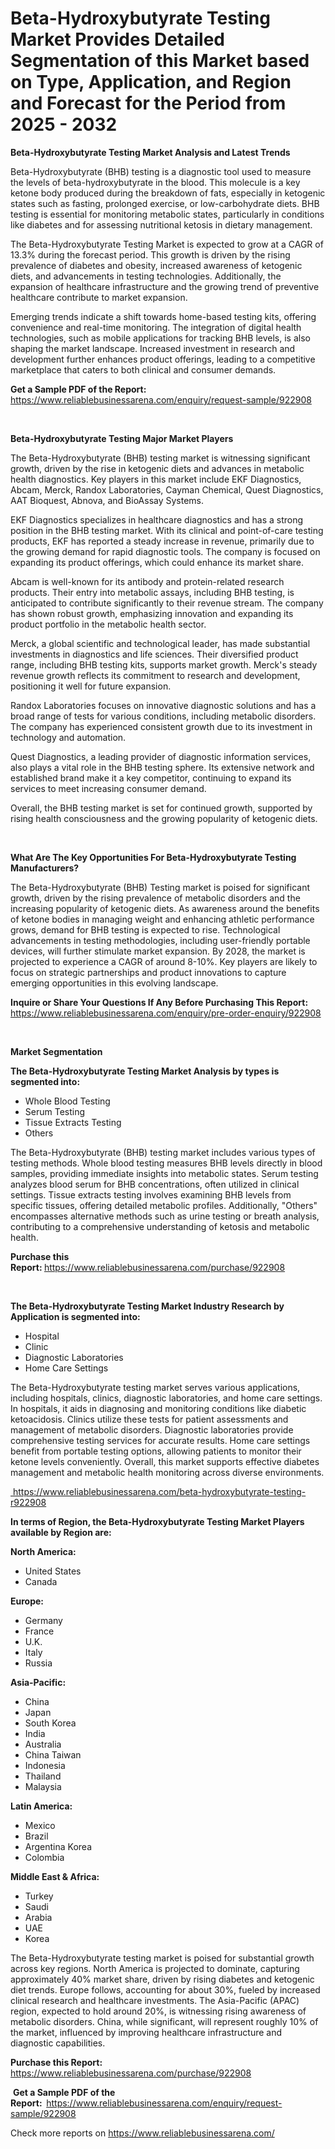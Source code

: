 <p><h1>Beta-Hydroxybutyrate Testing Market Provides Detailed Segmentation of this Market based on Type, Application, and Region and Forecast for the Period from 2025 - 2032</h1></p><p><strong>Beta-Hydroxybutyrate Testing Market Analysis and Latest Trends</strong></p>
<p><p>Beta-Hydroxybutyrate (BHB) testing is a diagnostic tool used to measure the levels of beta-hydroxybutyrate in the blood. This molecule is a key ketone body produced during the breakdown of fats, especially in ketogenic states such as fasting, prolonged exercise, or low-carbohydrate diets. BHB testing is essential for monitoring metabolic states, particularly in conditions like diabetes and for assessing nutritional ketosis in dietary management.</p><p>The Beta-Hydroxybutyrate Testing Market is expected to grow at a CAGR of 13.3% during the forecast period. This growth is driven by the rising prevalence of diabetes and obesity, increased awareness of ketogenic diets, and advancements in testing technologies. Additionally, the expansion of healthcare infrastructure and the growing trend of preventive healthcare contribute to market expansion. </p><p>Emerging trends indicate a shift towards home-based testing kits, offering convenience and real-time monitoring. The integration of digital health technologies, such as mobile applications for tracking BHB levels, is also shaping the market landscape. Increased investment in research and development further enhances product offerings, leading to a competitive marketplace that caters to both clinical and consumer demands.</p></p>
<p><strong>Get a Sample PDF of the Report:&nbsp;</strong> <a href="https://www.reliablebusinessarena.com/enquiry/request-sample/922908?utm_campaign=2004&utm_medium=2&utm_source=Github&utm_content=ia&utm_term=03032025&utm_id=beta-hydroxybutyrate-testing">https://www.reliablebusinessarena.com/enquiry/request-sample/922908</a></p>
<p>&nbsp;</p>
<p><strong>Beta-Hydroxybutyrate Testing Major Market Players</strong></p>
<p><p>The Beta-Hydroxybutyrate (BHB) testing market is witnessing significant growth, driven by the rise in ketogenic diets and advances in metabolic health diagnostics. Key players in this market include EKF Diagnostics, Abcam, Merck, Randox Laboratories, Cayman Chemical, Quest Diagnostics, AAT Bioquest, Abnova, and BioAssay Systems.</p><p>EKF Diagnostics specializes in healthcare diagnostics and has a strong position in the BHB testing market. With its clinical and point-of-care testing products, EKF has reported a steady increase in revenue, primarily due to the growing demand for rapid diagnostic tools. The company is focused on expanding its product offerings, which could enhance its market share.</p><p>Abcam is well-known for its antibody and protein-related research products. Their entry into metabolic assays, including BHB testing, is anticipated to contribute significantly to their revenue stream. The company has shown robust growth, emphasizing innovation and expanding its product portfolio in the metabolic health sector.</p><p>Merck, a global scientific and technological leader, has made substantial investments in diagnostics and life sciences. Their diversified product range, including BHB testing kits, supports market growth. Merck's steady revenue growth reflects its commitment to research and development, positioning it well for future expansion.</p><p>Randox Laboratories focuses on innovative diagnostic solutions and has a broad range of tests for various conditions, including metabolic disorders. The company has experienced consistent growth due to its investment in technology and automation. </p><p>Quest Diagnostics, a leading provider of diagnostic information services, also plays a vital role in the BHB testing sphere. Its extensive network and established brand make it a key competitor, continuing to expand its services to meet increasing consumer demand.</p><p>Overall, the BHB testing market is set for continued growth, supported by rising health consciousness and the growing popularity of ketogenic diets.</p></p>
<p>&nbsp;</p>
<p><strong>What Are The Key Opportunities For Beta-Hydroxybutyrate Testing Manufacturers?</strong></p>
<p><p>The Beta-Hydroxybutyrate (BHB) Testing market is poised for significant growth, driven by the rising prevalence of metabolic disorders and the increasing popularity of ketogenic diets. As awareness around the benefits of ketone bodies in managing weight and enhancing athletic performance grows, demand for BHB testing is expected to rise. Technological advancements in testing methodologies, including user-friendly portable devices, will further stimulate market expansion. By 2028, the market is projected to experience a CAGR of around 8-10%. Key players are likely to focus on strategic partnerships and product innovations to capture emerging opportunities in this evolving landscape.</p></p>
<p><strong>Inquire or Share Your Questions If Any Before Purchasing This Report:</strong> <a href="https://www.reliablebusinessarena.com/enquiry/pre-order-enquiry/922908?utm_campaign=2004&utm_medium=2&utm_source=Github&utm_content=ia&utm_term=03032025&utm_id=beta-hydroxybutyrate-testing">https://www.reliablebusinessarena.com/enquiry/pre-order-enquiry/922908</a></p>
<p>&nbsp;</p>
<p><strong>Market Segmentation</strong></p>
<p><strong>The Beta-Hydroxybutyrate Testing Market Analysis by types is segmented into:</strong></p>
<p><ul><li>Whole Blood Testing</li><li>Serum Testing</li><li>Tissue Extracts Testing</li><li>Others</li></ul></p>
<p><p>The Beta-Hydroxybutyrate (BHB) testing market includes various types of testing methods. Whole blood testing measures BHB levels directly in blood samples, providing immediate insights into metabolic states. Serum testing analyzes blood serum for BHB concentrations, often utilized in clinical settings. Tissue extracts testing involves examining BHB levels from specific tissues, offering detailed metabolic profiles. Additionally, "Others" encompasses alternative methods such as urine testing or breath analysis, contributing to a comprehensive understanding of ketosis and metabolic health.</p></p>
<p><strong>Purchase this Report:&nbsp;</strong><a href="https://www.reliablebusinessarena.com/purchase/922908?utm_campaign=2004&utm_medium=2&utm_source=Github&utm_content=ia&utm_term=03032025&utm_id=beta-hydroxybutyrate-testing">https://www.reliablebusinessarena.com/purchase/922908</a></p>
<p>&nbsp;</p>
<p><strong>The Beta-Hydroxybutyrate Testing Market Industry Research by Application is segmented into:</strong></p>
<p><ul><li>Hospital</li><li>Clinic</li><li>Diagnostic Laboratories</li><li>Home Care Settings</li></ul></p>
<p><p>The Beta-Hydroxybutyrate testing market serves various applications, including hospitals, clinics, diagnostic laboratories, and home care settings. In hospitals, it aids in diagnosing and monitoring conditions like diabetic ketoacidosis. Clinics utilize these tests for patient assessments and management of metabolic disorders. Diagnostic laboratories provide comprehensive testing services for accurate results. Home care settings benefit from portable testing options, allowing patients to monitor their ketone levels conveniently. Overall, this market supports effective diabetes management and metabolic health monitoring across diverse environments.</p></p>
<p><a href="https://www.reliablebusinessarena.com/beta-hydroxybutyrate-testing-r922908?utm_campaign=2004&utm_medium=2&utm_source=Github&utm_content=ia&utm_term=03032025&utm_id=beta-hydroxybutyrate-testing">&nbsp;https://www.reliablebusinessarena.com/beta-hydroxybutyrate-testing-r922908</a></p>
<p><strong>In terms of Region, the Beta-Hydroxybutyrate Testing Market Players available by Region are:</strong></p>
<p>
    <p> <strong> North America: </strong>
        <ul>
            <li>United States</li>
            <li>Canada</li>
        </ul>
        </p> 
    <p> <strong> Europe: </strong>
        <ul>
            <li>Germany</li>
            <li>France</li>
            <li>U.K.</li>
            <li>Italy</li>
            <li>Russia</li>
        </ul>
        </p> 
    <p> <strong> Asia-Pacific: </strong>
        <ul>
            <li>China</li>
            <li>Japan</li>
            <li>South Korea</li>
            <li>India</li>
            <li>Australia</li>
            <li>China Taiwan</li>
            <li>Indonesia</li>
            <li>Thailand</li>
            <li>Malaysia</li>
        </ul>
        </p> 
    <p> <strong> Latin America: </strong>
        <ul>
            <li>Mexico</li>
            <li>Brazil</li>
            <li>Argentina Korea</li>
            <li>Colombia</li>
        </ul>
        </p> 
    <p> <strong> Middle East & Africa: </strong>
        <ul>
            <li>Turkey</li>
            <li>Saudi</li>
            <li>Arabia</li>
            <li>UAE</li>
            <li>Korea</li>
        </ul>
    </p>
    </p>
<p><p>The Beta-Hydroxybutyrate testing market is poised for substantial growth across key regions. North America is projected to dominate, capturing approximately 40% market share, driven by rising diabetes and ketogenic diet trends. Europe follows, accounting for about 30%, fueled by increased clinical research and healthcare investments. The Asia-Pacific (APAC) region, expected to hold around 20%, is witnessing rising awareness of metabolic disorders. China, while significant, will represent roughly 10% of the market, influenced by improving healthcare infrastructure and diagnostic capabilities.</p></p>
<p><strong>Purchase this Report: </strong><a href="https://www.reliablebusinessarena.com/purchase/922908?utm_campaign=2004&utm_medium=2&utm_source=Github&utm_content=ia&utm_term=03032025&utm_id=beta-hydroxybutyrate-testing">https://www.reliablebusinessarena.com/purchase/922908</a></p>
<p>&nbsp;<strong>Get a Sample PDF of the Report:&nbsp;&nbsp;</strong><a href="https://www.reliablebusinessarena.com/enquiry/request-sample/922908?utm_campaign=2004&utm_medium=2&utm_source=Github&utm_content=ia&utm_term=03032025&utm_id=beta-hydroxybutyrate-testing">https://www.reliablebusinessarena.com/enquiry/request-sample/922908</a></p>
<p><strong></strong></p>
<p>Check more reports on <a href="https://www.reliablebusinessarena.com/?utm_campaign=2004&utm_medium=2&utm_source=Github&utm_content=ia&utm_term=03032025&utm_id=beta-hydroxybutyrate-testing">https://www.reliablebusinessarena.com/</a></p>